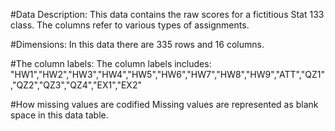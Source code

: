 #Data Description:
This data contains the raw scores for a fictitious Stat 133 class. The columns refer to various types of assignments.

#Dimensions:
In this data there are 335 rows and 16 columns.

#The column labels:
The column labels includes: 
"HW1","HW2","HW3","HW4","HW5","HW6","HW7","HW8","HW9","ATT","QZ1","QZ2","QZ3","QZ4","EX1","EX2"

#How missing values are codified
Missing values are represented as blank space in this data table.